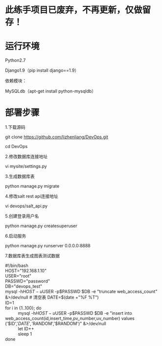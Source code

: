 # 此练手项目已废弃，不再更新，仅做留存！

# 运行环境

Python2.7

Django1.9（pip install django==1.9）

依赖模块：

MySQLdb（apt-get install python-mysqldb）

# 部署步骤
1.下载源码

git clone https://github.com/lizhenliang/DevOps.git

cd DevOps

2.修改数据库连接地址

vi mysite/settings.py   

3.生成数据库表

python manage.py migrate 

4.修改salt rest api连接地址

vi devops/salt_api.py 

5.创建登录用户名

python manage.py createsuperuser 

6.启动服务

python manage.py runserver 0.0.0.0:8888 

7.数据库表生成图表测试数据

\#!/bin/bash  
HOST="192.168.1.10"  
USER="root"  
PASSWD="password"  
DB="devops_test"  
mysql -h$HOST -u$USER -p$PASSWD $DB -e "truncate web_access_count" &>/dev/null # 清空表  
DATE=$(date +"%F %T")  
ID=1  
for i in {1..100}; do  
&emsp;&emsp;&emsp;mysql -h$HOST -u$USER -p$PASSWD $DB -e "insert into web_access_count(id,insert_time,pv_number,uv_number) values ('$ID','$DATE','$RANDOM','$RANDOM')" &>/dev/null  
&emsp;&emsp;&emsp;let ID++  
&emsp;&emsp;&emsp;sleep 1  
done  
